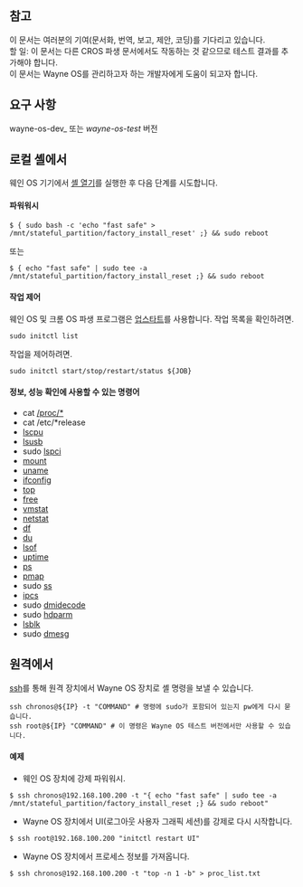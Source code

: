## 참고
이 문서는 여러분의 기여(문서화, 번역, 보고, 제안, 코딩)를 기다리고 있습니다.
<br>할 일: 이 문서는 다른 CROS 파생 문서에서도 작동하는 것 같으므로 테스트 결과를 추가해야 합니다.
<br>이 문서는 Wayne OS를 관리하고자 하는 개발자에게 도움이 되고자 합니다.

## 요구 사항
wayne-os-dev_ 또는 _wayne-os-test_ 버전

## 로컬 셸에서
웨인 OS 기기에서 [셸 열기](https://github.com/wayne-incorporated/wayne-os/blob/main/docs/en/how-to/using_shell.md)를 실행한 후 다음 단계를 시도합니다.
#### 파워워시
```
$ { sudo bash -c 'echo "fast safe" > /mnt/stateful_partition/factory_install_reset' ;} && sudo reboot
```
또는
```
$ { echo "fast safe" | sudo tee -a /mnt/stateful_partition/factory_install_reset ;} && sudo reboot
```
#### 작업 제어
웨인 OS 및 크롬 OS 파생 프로그램은 [업스타트](https://upstart.ubuntu.com/)를 사용합니다.
작업 목록을 확인하려면.
```
sudo initctl list
```
작업을 제어하려면.
```
sudo initctl start/stop/restart/status ${JOB}
```

#### 정보, 성능 확인에 사용할 수 있는 명령어
- cat [/proc/*](https://man7.org/linux/man-pages/man5/proc.5.html)
- cat /etc/*release
- [lscpu](https://man7.org/linux/man-pages/man1/lscpu.1.html)
- [lsusb](https://man7.org/linux/man-pages/man8/lsusb.8.html)
- sudo [lspci](https://man7.org/linux/man-pages/man8/lspci.8.html)
- [mount](https://man7.org/linux/man-pages/man8/mount.8.html)
- [uname](https://man7.org/linux/man-pages/man1/uname.1.html)
- [ifconfig](https://man7.org/linux/man-pages/man8/ifconfig.8.html)
- [top](https://man7.org/linux/man-pages/man1/top.1.html)
- [free](https://man7.org/linux/man-pages/man1/free.1.html)
- [vmstat](https://man7.org/linux/man-pages/man8/vmstat.8.html)
- [netstat](https://man7.org/linux/man-pages/man8/netstat.8.html)
- [df](https://man7.org/linux/man-pages/man1/df.1.html)
- [du](https://man7.org/linux/man-pages/man1/du.1.html)
- [lsof](https://man7.org/linux/man-pages/man8/lsof.8.html)
- [uptime](https://man7.org/linux/man-pages/man1/uptime.1.html)
- [ps](https://man7.org/linux/man-pages/man1/ps.1.html)
- [pmap](https://man7.org/linux/man-pages/man1/pmap.1.html)
- sudo [ss](https://man7.org/linux/man-pages/man8/ss.8.html)
- [ipcs](https://man7.org/linux/man-pages/man1/ipcs.1.html)
- sudo [dmidecode](https://linux.die.net/man/8/dmidecode)
- sudo [hdparm](https://man7.org/linux/man-pages/man8/hdparm.8.html)
- [lsblk](https://man7.org/linux/man-pages/man8/lsblk.8.html)
- sudo [dmesg](https://man7.org/linux/man-pages/man1/dmesg.1.html)

## 원격에서
[ssh](https://github.com/wayne-incorporated/wayne-os/blob/main/docs/en/how-to/ssh_connection_from_remote.md)를 통해 원격 장치에서 Wayne OS 장치로 셸 명령을 보낼 수 있습니다.
```
ssh chronos@${IP} -t "COMMAND" # 명령에 sudo가 포함되어 있는지 pw에게 다시 묻습니다.
ssh root@${IP} "COMMAND" # 이 명령은 Wayne OS 테스트 버전에서만 사용할 수 있습니다.
```

#### 예제
- 웨인 OS 장치에 강제 파워워시.
```
$ ssh chronos@192.168.100.200 -t "{ echo "fast safe" | sudo tee -a /mnt/stateful_partition/factory_install_reset ;} && sudo reboot"
```
- Wayne OS 장치에서 UI(로그아웃 사용자 그래픽 세션)를 강제로 다시 시작합니다.
```
$ ssh root@192.168.100.200 "initctl restart UI"
```
- Wayne OS 장치에서 프로세스 정보를 가져옵니다.
```
$ ssh chronos@192.168.100.200 -t "top -n 1 -b" > proc_list.txt
```
